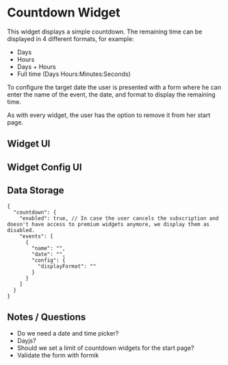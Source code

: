# Countdown Widget

This widget displays a simple countdown. The remaining time can be displayed in 4 different formats,
for example:

- Days
- Hours
- Days + Hours
- Full time (Days Hours:Minutes:Seconds)

To configure the target date the user is presented with a form where he can enter the name of the
event, the date, and format to display the remaining time.

As with every widget, the user has the option to remove it from her start page.

## Widget UI

## Widget Config UI

## Data Storage

```jsonc
{
  "countdown": {
    "enabled": true, // In case the user cancels the subscription and doesn't have access to premium widgets anymore, we display them as disabled.
    "events": [
      {
        "name": "",
        "date": "",
        "config": {
          "displayFormat": ""
        }
      }
    ]
  }
}
```

## Notes / Questions

- Do we need a date and time picker?
- Dayjs?
- Should we set a limit of countdown widgets for the start page?
- Validate the form with formik

